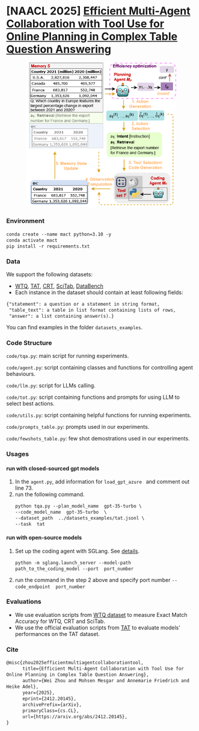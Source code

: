 # [NAACL 2025] [Efficient Multi-Agent Collaboration with Tool Use for Online Planning in Complex Table Question Answering](https://arxiv.org/abs/2412.20145)

<p style="text-align: center"><img src="framework.png" width="400">

### Environment

```
conda create --name mact python=3.10 -y
conda activate mact
pip install -r requirements.txt
```

### Data

We support the following datasets:

- [WTQ](https://github.com/ppasupat/WikiTableQuestions/tree/master/data), [TAT](https://github.com/NExTplusplus/TAT-QA/tree/master/dataset_raw), [CRT](https://github.com/zzh-SJTU/CRT-QA), [SciTab](https://github.com/XinyuanLu00/SciTab/tree/main/dataset), [DataBench](https://huggingface.co/datasets/cardiffnlp/databench/tree/main)
- Each instance in the dataset should contain at least following fields:

```
{"statement": a question or a statement in string format,
 "table_text": a table in list format containing lists of rows,
 "answer": a list containing answer(s).}
```

You can find examples in the folder `datasets_examples`.

### Code Structure

`code/tqa.py`: main script for running experiments.

`code/agent.py`: script containing classes and functions for controlling agent behaviours.

`code/llm.py`: script for LLMs calling.

`code/tot.py`: script containing functions and prompts for using LLM to select best actions.

`code/utils.py`: script containing helpful functions for running experiments.

`code/prompts_table.py`: prompts used in our experiments.

`code/fewshots_table.py`: few shot demostrations used in our experiments.

### Usages

#### run with closed-sourced gpt models

1. In the `agent.py`, add information for `load_gpt_azure ` and comment out line 73.
2. run the following command.
   ```
   python tqa.py --plan_model_name  gpt-35-turbo \
   --code_model_name  gpt-35-turbo  \
   --dataset_path  ../datasets_examples/tat.jsonl \
   --task  tat
   ```

#### run with open-source models

1. Set up the coding agent with SGLang. See [details](https://docs.sglang.ai/backend/send_request.html#Launch-A-Server).
   ```
   python -m sglang.launch_server --model-path  path_to_the_coding_model --port  port_number
   ```
2. run the command in the step 2 above and specify port number `--code_endpoint  port_number `

### Evaluations

- We use evaluation scripts from [WTQ dataset](https://github.com/ppasupat/WikiTableQuestions/blob/master/evaluator.py) to measure Exact Match Accuracy for WTQ, CRT and SciTab.
- We use the official evaluation scripts from [TAT](https://github.com/NExTplusplus/TAT-QA/blob/master/tatqa_eval.py) to evaluate models' performances on the TAT dataset.

### Cite

```
@misc{zhou2025efficientmultiagentcollaborationtool,
      title={Efficient Multi-Agent Collaboration with Tool Use for Online Planning in Complex Table Question Answering},
      author={Wei Zhou and Mohsen Mesgar and Annemarie Friedrich and Heike Adel},
      year={2025},
      eprint={2412.20145},
      archivePrefix={arXiv},
      primaryClass={cs.CL},
      url={https://arxiv.org/abs/2412.20145},
}
```

